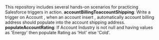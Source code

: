 This repository includes several hands-on scenarios for practicing Salesforce triggers in action.
**accountBillingToaccountShipping**: Write a trigger on Account , when an account insert , automatically account billing address should populate into the account shipping address.
**populateAccountRating**: If Account Industry is not null and having values as 'Energy' then populate Rating as 'Hot' else 'Cold'.

